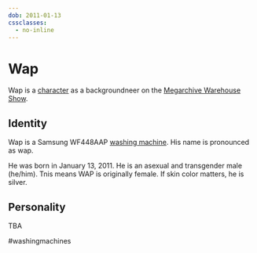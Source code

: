```yaml
---
dob: 2011-01-13
cssclasses:
  - no-inline
---
```

# Wap

Wap is a [character](Characters.md) as a backgroundneer on the [Megarchive Warehouse Show](Megarchive%20Warehouse%20Show.md).

## Identity

Wap is a Samsung WF448AAP [washing machine](Washing%20Machines.md). His name is pronounced as wap.

He was born in January 13, 2011. He is an asexual and transgender male (he/him).  Tnis means WAP is originally female.
If skin color matters, he is silver.

## Personality

TBA

#washingmachines 